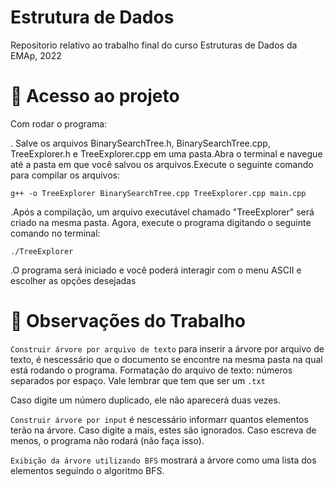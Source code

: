 # Estrutura de Dados
Repositorio relativo ao trabalho final do curso Estruturas de Dados da EMAp, 2022  

# 📁 Acesso ao projeto
Com rodar o programa:

. Salve os arquivos BinarySearchTree.h, BinarySearchTree.cpp, TreeExplorer.h e TreeExplorer.cpp em uma pasta.Abra o terminal e navegue até a pasta em que você salvou os arquivos.Execute o seguinte comando para compilar os arquivos: 

`g++ -o TreeExplorer BinarySearchTree.cpp TreeExplorer.cpp main.cpp`

.Após a compilação, um arquivo executável chamado "TreeExplorer" será criado na mesma pasta. Agora, execute o programa digitando o seguinte comando no terminal:

`./TreeExplorer`

.O programa será iniciado e você poderá interagir com o menu ASCII e escolher as opções desejadas

# :hammer: Observações do Trabalho

`Construir árvore por arquivo de texto` para inserir a árvore por arquivo de texto, é nescessário que o documento se encontre na mesma pasta na qual está rodando o programa. Formatação do arquivo de texto: números separados por espaço. Vale lembrar que tem que ser um `.txt`

Caso digite um número duplicado, ele não aparecerá duas vezes.

`Construir árvore por input` é nescessário informarr quantos elementos terão na árvore. Caso digite a mais, estes são ignorados. Caso escreva de menos, o programa não rodará (não faça isso).

`Exibição da árvore utilizando BFS` mostrará a árvore como uma lista dos elementos seguindo o algoritmo BFS.
